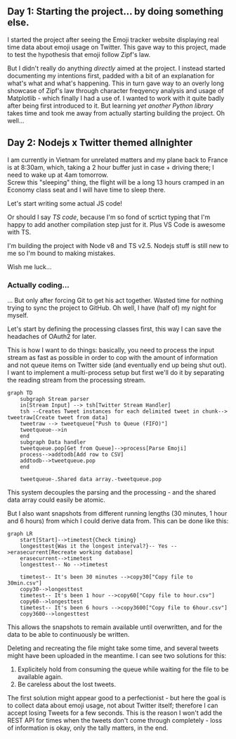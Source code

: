 <!-- Note: This is a partial file meant to be imported. -->

<!-- # Project log

Here I will log my notes from my journey through the project. -->

## Day 1: Starting the project... by doing something else.

I started the project after seeing the Emoji tracker website displaying real time data about emoji usage on Twitter. This gave way to this project, made to test the hypothesis that emoji follow Zipf's law.

But I didn't really do anything *directly* aimed at the project. I instead started documenting my intentions first, padded with a bit of an explanation for what's what and what's happening. This in turn gave way to an overly long showcase of Zipf's law through character freqyency analysis and usage of Matplotlib - which finally I had a use of. I wanted to work with it quite badly after being first introduced to it. But learning *yet another Python library* takes time and took me away from actually starting building the project. Oh well...

## Day 2: Nodejs x Twitter themed allnighter

I am currently in Vietnam for unrelated matters and my plane back to France is at 8:30am, which, taking a 2 hour buffer just in case + driving there; I need to wake up at 4am tomorrow.  
Screw this "sleeping" thing, the flight will be a long 13 hours cramped in an Economy class seat and I will have time to sleep there.

Let's start writing some actual JS code!

Or should I say *TS code*, because I'm so fond of scrtict typing that I'm happy to add another compilation step just for it. Plus VS Code is awesome with TS.

I'm building the project with Node v8 and TS v2.5. Nodejs stuff is still new to me so I'm bound to making mistakes.

Wish me luck...

### Actually coding...

... But only after forcing Git to get his act together. Wasted time for nothing trying to sync the project to GitHub. Oh well, I have (half of) my night for myself.

Let's start by defining the processing classes first, this way I can save the headaches of OAuth2 for later.

This is how I want to do things: basically, you need to process the input stream as fast as possible in order to cop with the amount of information and not queue items on Twitter side (and eventually end up being shut out). I want to implement a multi-process setup but first we'll do it by separating the reading stream from the processing stream.

```mermaid
graph TD
    subgraph Stream parser
    in[Stream Input] --> tsh[Twitter Stream Handler]
    tsh --Creates Tweet instances for each delimited tweet in chunk--> tweetraw[Create tweet from data]
    tweetraw --> tweetqueue["Push to Queue (FIFO)"]
    tweetqueue-->in
    end
    subgraph Data handler
    tweetqueue.pop[Get from Queue]-->process[Parse Emoji]
    process-->addtodb[Add row to CSV]
    addtodb-->tweetqueue.pop
    end

    tweetqueue-.Shared data array.-tweetqueue.pop
```

This system decouples the parsing and the processing - and the shared data array could easily be atomic. 

But I also want snapshots from different running lengths (30 minutes, 1 hour and 6 hours) from which I could derive data from. This can be done like this:
```mermaid
graph LR
    start[Start]-->timetest{Check timing}
    longesttest{Was it the longest interval?}-- Yes -->erasecurrent[Recreate working database]
    erasecurrent-->timetest
    longesttest-- No -->timetest

    timetest-- It's been 30 minutes -->copy30["Copy file to 30min.csv"]
    copy30-->longesttest
    timetest-- It's been 1 hour -->copy60["Copy file to hour.csv"]
    copy60-->longesttest
    timetest-- It's been 6 hours -->copy3600["Copy file to 6hour.csv"]
    copy3600-->longesttest
```

This allows the snapshots to remain available until overwritten, and for the data to be able to continuously be written.

Deleting and recreating the file might take some time, and several tweets might have been uploaded in the meantime. I can see two solutions for this:

1. Explicitely hold from consuming the queue while waiting for the file to be available again.
1. Be careless about the lost tweets.

The first solution might appear good to a perfectionist - but here the goal is to collect data about emoji usage, not about Twitter itself; therefore I can accept losing Tweets for a few seconds. This is the reason I won't add the REST API for times when the tweets don't come through completely - loss of information is okay, only the tally matters, in the end.